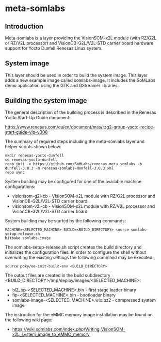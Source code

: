 # meta-somlabs

## Introduction

Meta-somlabs is a layer providing the VisionSOM-x2L module (with RZ/G2L or RZ/V2L processor) and VisionCB-G2L/V2L-STD carrier board hardware support for Yocto Dunfell Renesas Linux system.

## System image

This layer should be used in order to build the system image. This layer adds a new example image called somlabs-image. It includes the SoMLabs demo application using the GTK and GStreamer libraries.

## Building the system image

The general description of the building process is described in the Renesas Yocto Start-Up Guide document:

https://www.renesas.com/eu/en/document/mas/rzg2-group-yocto-recipe-start-guide-vlp-v300

The summary of required steps including the meta-somlabs layer and helper scripts shown below:

```shell
mkdir renesas-yocto-dunfell
cd renesas-yocto-dunfell
repo init -u https://github.com/SoMLabs/renesas-meta-somlabs -b dunfell-3.0.3 -m renesas-somlabs-dunfell-3.0.3.xml
repo sync
```

System building may be configured for one of the available machine configurations:

* visionsom-g2l-cb - VisionSOM-x2L module with RZ/G2L processor and VisionCB-G2L/V2L-STD carrier board
* visionsom-v2l-cb - VisionSOM-x2L module with RZ/V2L processor and VisionCB-G2L/V2L-STD carrier board

System building may be started by the following commands:

```shell
MACHINE=<SELECTED_MACHINE> BUILD=<BUILD_DIRECTORY> source somlabs-setup-release.sh
bitbake somlabs-image
```

The somlabs-setup-release.sh script creates the build directory and initializes the configuration files. In order to configure the shell without overwriting the existing settings the following command may be executed:

```shell
source poky/oe-init-build-env <BUILD_DIRECTORY>
```

The output files are created in the build subdirectory <BUILD_DIRECTORY>/tmp/deploy/images/<SELECTED_MACHINE>:

* bl2_bp-<SELECTED_MACHINE>.bin - first stage loader binary
* fip-<SELECTED_MACHINE>.bin - bootloader binary
* somlabs-image-<SELECTED_MACHINE>.wic.bz2 - compressed system image


The instruction for the eMMC memory image installation may be found on the following wiki page:

* https://wiki.somlabs.com/index.php/Writing_VisionSOM-x2L_system_image_to_eMMC_memory
